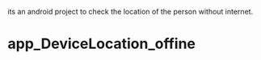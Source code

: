 its an android project to check the location of the person without internet.

# app_DeviceLocation_offine
